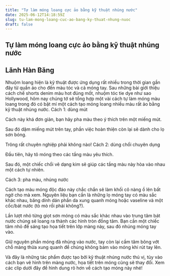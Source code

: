 ```yaml
---
title: "Tự làm móng loang cực ảo bằng kỹ thuật nhúng nước"
date: 2025-06-12T14:18:59Z
slug: tu-lam-mong-loang-cuc-ao-bang-ky-thuat-nhung-nuoc
draft: false
---
```


## Tự làm móng loang cực ảo bằng kỹ thuật nhúng nước

## Lãnh Hàn Băng

Nhuộm loang hiện là kỹ thuật được ứng dụng rất nhiều trong thời gian gần đây từ quần áo cho đến màu tóc và cả móng tay. Sau những bài giới thiệu cách chế shorts denim màu hot đúng mốt, nhuộm tóc tie dye như sao Hollywood, hôm nay chúng tớ sẽ tổng hợp một vài cách tự làm móng màu loang trong đó có bật mí một cách tạo móng loang nhiều màu rất ảo bằng kỹ thuật nhúng nước.
Cách 1: dùng mút

Cách này khá đơn giản, bạn hãy pha màu theo ý thích trên một miếng mút.

Sau đó dặm miếng mút trên tay, phần việc hoàn thiện còn lại sẽ dành cho lọ sơn bóng.

Trông rất chuyên nghiệp phải không nào!
Cách 2: dùng chổi chuyên dụng

Đầu tiên, hãy tô móng theo các tầng màu yêu thích.

Sau đó, một chiếc chổi vẽ dạng kim sẽ giúp các tầng màu này hòa vào nhau một cách tự nhiên.

Cách 3: pha màu, nhúng nước

Cách tạo màu móng độc đáo này chắc chắn sẽ làm khối cô nàng ồ lên bất ngờ cho mà xem. Nguyên liệu bạn cần là những lọ móng tay có màu sắc khác nhau, băng dính dán phần da xung quanh móng hoặc vaseline và một cốc/bát nước (tò mò rồi phải không?).

Lần lượt nhỏ từng giọt sơn móng có màu sắc khác nhau vào trung tâm bát nước chúng sẽ loang ra thành các hình tròn đồng tâm. Bạn cần một chiếc tăm nhỏ để sáng tạo họa tiết trên lớp màng này, sau đó nhúng móng tay vào.

Giữ nguyên phần móng đã nhúng vào nước, tay còn lại cầm tăm bông vớt chỗ màng thừa xung quanh để chúng không bám vào móng khi rút tay lên.

Và đây là những tác phẩm được tạo bởi kỹ thuật nhúng nước thú vị, tùy vào cách bạn vẽ hình trên màng nước, họa tiết trên móng cũng sẽ thay đổi. Xem các clip dưới đây để hình dung rõ hơn về cách tạo móng này nhé!